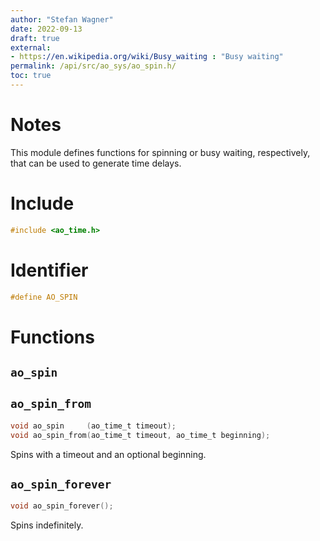 ```yaml
---
author: "Stefan Wagner"
date: 2022-09-13
draft: true
external:
- https://en.wikipedia.org/wiki/Busy_waiting : "Busy waiting"
permalink: /api/src/ao_sys/ao_spin.h/
toc: true
---
```


# Notes

This module defines functions for spinning or busy waiting, respectively, that can be used to generate time delays.

# Include

```c
#include <ao_time.h>
```

# Identifier

```c
#define AO_SPIN
```

# Functions

## `ao_spin`
## `ao_spin_from`

```c
void ao_spin     (ao_time_t timeout);
void ao_spin_from(ao_time_t timeout, ao_time_t beginning);
```

Spins with a timeout and an optional beginning.

## `ao_spin_forever`

```c
void ao_spin_forever();
```

Spins indefinitely.
